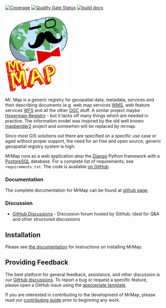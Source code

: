 [![Coverage](https://sonarcloud.io/api/project_badges/measure?project=mrmap-community_backend&metric=coverage)](https://sonarcloud.io/dashboard?id=mrmap-community_backend)
[![Quality Gate Status](https://sonarcloud.io/api/project_badges/measure?project=mrmap-community_backend&metric=alert_status)](https://sonarcloud.io/dashboard?id=mrmap-community_backend)
[![build docs](https://readthedocs.org/projects/mrmap/badge/?version=master)](https://mrmap.rtfd.io/en/master/)

<img src="https://github.com/mrmap-community/mrmap/blob/890d63933de3adf45dfb5cfafc1f4d538d2df624/docs/source/images/mr_map.png" width="200">

Mr. Map is a generic registry for geospatial data, metadata, services and their describing documents (e.g. web map services [WMS](https://www.opengeospatial.org/standards/wms), web feature services [WFS](https://www.opengeospatial.org/standards/wfs) and all the other [OGC](http://www.opengeospatial.org/) stuff. A similar project maybe [Hypermap-Registry](http://cga-harvard.github.io/Hypermap-Registry/) - but it lacks off many things which are needed in practice. The information model was inspired by the old well known [mapbender2](https://github.com/mrmap-community/Mapbender2.8) project and somewhen will be replaced by mrmap.

Since most GIS solutions out there are specified on a specific use case or aged without proper support, the need for an free and open source, generic geospatial registry system is high.

MrMap runs as a web application atop the [Django](https://www.djangoproject.com/)
Python framework with a [PostgreSQL](https://www.postgresql.org/) database. For a
complete list of requirements, see `requirements.txt`. The code is available [on GitHub](https://github.com/mrmap-community/mrmap).


### Documentation

The complete documentation for MrMap can be found at [github page](https://mrmap-community.github.io/mrmap/master). 

### Discussion

* [GitHub Discussions](https://github.com/mrmap-community/mrmap/discussions) - Discussion forum hosted by GitHub; ideal for Q&A and other structured discussions


## Installation

Please see [the documentation](https://mrmap-community.github.io/mrmap/) for
instructions on installing MrMap.

## Providing Feedback

The best platform for general feedback, assistance, and other discussion is our
[GitHub discussions](https://github.com/mrmap-community/mrmap/discussions).
To report a bug or request a specific feature, please open a GitHub issue using
the [appropriate template](https://github.com/mrmap-community/mrmap/issues/new/choose).

If you are interested in contributing to the development of MrMap, please read
our [contributing guide](CONTRIBUTING.md) prior to beginning any work.
